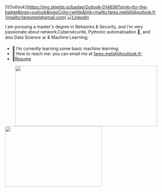 [![Outlook](https://img.shields.io/badge/Outlook-D14836?style=for-the-badge&logo=outlook&logoColor=white&link=mailto:fares.metidji@outlook.fr](mailto:faresmeti@gmail.com)
[![LinkedIn](https://img.shields.io/badge/-LinkedIn-0077B5?style=for-the-badge&logo=LinkedIn&logoColor=white)](https://www.linkedin.com/in/faresmetidji/)


I am pursuing a master's degree in Networks & Security, and I'm very passionate about network,Cybersécurité, Pythonic automatisation 🐍, and also Data Science 📊 & Machine Learning; 
- 🌱 I’m currently learning some basic machine learning; 
- 💬 How to reach me: you can email me at fares.metidji@outlook.fr;
- 📝[Resume]()


<p float="left">
  <img align="right" src ="https://github-readme-stats.vercel.app/api?username=faresinside&show_icons=true&theme=onedark&show_icons=true&count_private=true" width="470" height="200">
  <img align="left" src ="https://github-readme-stats.vercel.app/api/top-langs/?username=faresinside&layout=compact&hide_border=true&hide=jupyter%20notebook&langs_count=9&theme=onedark" width="320" height="200">
</p>
